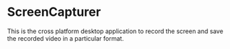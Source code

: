 # ScreenCapturer
This is the cross platform desktop application to record the screen and save the recorded video in a particular format.
